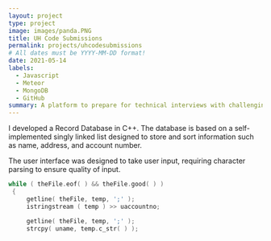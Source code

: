 ```yaml
---
layout: project
type: project
image: images/panda.PNG
title: UH Code Submissions
permalink: projects/uhcodesubmissions
# All dates must be YYYY-MM-DD format!
date: 2021-05-14
labels:
  - Javascript
  - Meteor
  - MongoDB
  - GitHub
summary: A platform to prepare for technical interviews with challenging problems designed for ICS 314.  
---
```


I developed a Record Database in C++.  The database is based on a self-implemented singly linked list designed to store and sort information such as name, address, and account number.  

The user interface was designed to take user input, requiring character parsing to ensure quality of input.  

```c++
while ( theFile.eof( ) && theFile.good( ) )
 {
     getline( theFile, temp, ';' );
     istringstream ( temp ) >> uaccountno;

     getline( theFile, temp, ';' );
     strcpy( uname, temp.c_str( ) );
```
